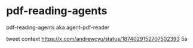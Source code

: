 # pdf-reading-agents
pdf-reading-agents aka agent-pdf-reader

tweet context https://x.com/andrewcyu/status/1874029152707502393
5a
